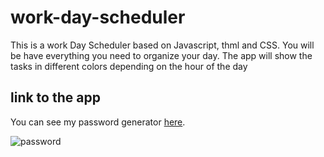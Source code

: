 # work-day-scheduler

This is a work Day Scheduler based on Javascript, thml and CSS. You will be have everything you need to organize your day. The app will show the tasks in different colors depending on the hour of the day

## link to the app

You can see my password generator [here](https://esgarsad.github.io/work-day-scheduler/).



![password](https://github.com/esgarsad/work-day-scheduler/blob/main/pictures/work-day.JPG?raw=true)